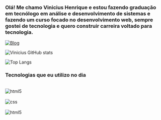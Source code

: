 ### Olá! Me chamo Vinicius Henrique e estou fazendo graduação em tecnólogo em análise e desenvolvimento de sistemas e fazendo um curso focado no desenvolvimento web, sempre gostei de tecnologia e quero construir carreira voltado para tecnologia. 

[![Blog](https://img.shields.io/badge/LinkedIn-0077B5?style=for-the-badge&logo=linkedin&logoColor=white)](https://www.linkedin.com/in/vinicius-henrique-b15b6723b/)

![Vinicius GitHub stats](https://github-readme-stats.vercel.app/api?username=vini13henrique&show_icons=true&theme=radical)

![Top Langs](https://github-readme-stats.vercel.app/api/top-langs/?username=vini13henrique&size_weight=0.5&count_weight=0.5)

### Tecnologias que eu utilizo no dia 


<div style="display: inline_block"><br/>
<img align="center" alt="html5" src="https://img.shields.io/badge/HTML-239120?style=for-the-badge&logo=html5&logoColor=white" />

</div>

<div style="display: inline_block"><br/>
<img align="center" alt="css" src="https://img.shields.io/badge/CSS-239120?&style=for-the-badge&logo=css3&logoColor=white" />

</div>

<div style="display: inline_block"><br/>
<img align="center" alt="html5" src="https://img.shields.io/badge/JavaScript-F7DF1E?style=for-the-badge&logo=javascript&logoColor=black" />

</div>

